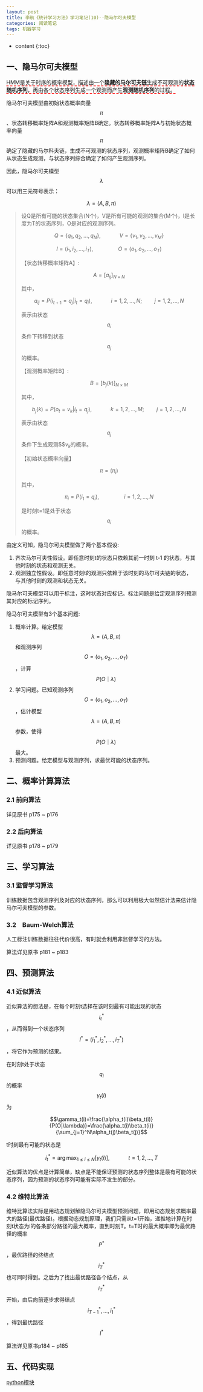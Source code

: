 ```yaml
---
layout: post
title: 李航《统计学习方法》学习笔记(10)--隐马尔可夫模型
categories: 阅读笔记
tags: 机器学习
---
```

* content
{:toc}
## 一、隐马尔可夫模型

<span style="border-bottom:2px dashed red;">HMM是关于时序的概率模型，描述由一个**隐藏的马尔可夫链**生成不可观测的**状态随机序列**，再由各个状态序列生成一个观测而产生**观测随机序列**的过程。</span>

隐马尔可夫模型由初始状态概率向量$$\pi$$、状态转移概率矩阵A和观测概率矩阵B确定。状态转移概率矩阵A与初始状态概率向量$$\pi$$确定了隐藏的马尔科夫链，生成不可观测的状态序列，观测概率矩阵B确定了如何从状态生成观测，与状态序列综合确定了如何产生观测序列。

因此，隐马尔可夫模型$$\lambda$$可以用三元符号表示：

$$\lambda=(A,B,\pi)​$$

> 设Q是所有可能的状态集合(N个)，V是所有可能的观测的集合(M个)，I是长度为T的状态序列，O是对应的观测序列。
>
> $$Q=\{q_1,q_2,...,q_N\},\quad\quad\quad V=\{v_1,v_2,...,v_M\}$$
>
> $$I=(i_1,i_2,...,i_T),\quad\quad\quad\quad O=(o_1,o_2,...,o_T)$$
>
> 【状态转移概率矩阵A】:
>
> $$A=[a_{ij}]_{N\times N}$$
>
> 其中，
>
> $$a_{ij}=P(i_{t+1}=q_j | i_t=q_i),\quad\quad\quad i=1,2,...,N;\quad\quad j=1,2,...,N$$
>
> 表示由状态$$q_i$$条件下转移到状态$$q_j$$的概率。
>
> 【观测概率矩阵B】:
>
> $$B=[b_j(k)]_{N\times M}​$$
>
> 其中，
>
> $$b_j(k)=P(o_t=v_k|i_t=q_j),\quad\quad\quad k=1,2,...,M;\quad\quad j=1,2,...,N$$
>
> 表示由状态$$q_j$$条件下生成观测$$$v_k$的概率。
>
> 【初始状态概率向量】
>
> $$\pi = (\pi_i)$$
>
> 其中，
>
> $$\pi_i=P(i_1=q_i), \quad\quad\quad\quad i=1,2,...,N$$
>
> 是时刻t=1是处于状态$$q_i$$的概率。



由定义可知，隐马尔可夫模型做了两个基本假设:

1. 齐次马尔可夫性假设。即任意时刻t的状态只依赖其前一时刻 t-1 的状态，与其他时刻的状态和观测无关。
2. 观测独立性假设。即任意时刻t的观测只依赖于该时刻的马尔可夫链的状态，与其他时刻的观测和状态无关。

隐马尔可夫模型可以用于标注，这时状态对应标记。标注问题是给定观测序列预测其对应的标记序列。

隐马尔可夫模型有3个基本问题:

1. 概率计算。给定模型$$\lambda=(A,B,\pi)$$和观测序列$$O=(o_1,o_2,...,o_T)$$，计算 $$P(O｜ \lambda)$$
2. 学习问题。已知观测序列$$O=(o_1,o_2,...,o_T)$$，估计模型$$\lambda=(A,B,\pi)$$参数，使得$$P(O｜\lambda)$$最大。
3. 预测问题。给定模型与观测序列，求最优可能的状态序列。



## 二、概率计算算法

### 2.1 前向算法

详见原书 p175 ~ p176

### 2.2 后向算法

详见原书 p178 ~ p179

## 三、学习算法

### 3.1 监督学习算法

训练数据包含观测序列及对应的状态序列，那么可以利用极大似然估计法来估计隐马尔可夫模型的参数。

### 3.2　Baum-Welch算法

人工标注训练数据往往代价很高，有时就会利用非监督学习的方法。

算法详见原书 p181 ~ p183

## 四、预测算法

### 4.1 近似算法

近似算法的想法是，在每个时刻t选择在该时刻最有可能出现的状态$$i_t^*$$，从而得到一个状态序列$$I^*=(i_1^*,i_2^*,...,i_T^*)$$，将它作为预测的结果。

在时刻t处于状态$$q_i$$的概率$$\gamma_t(i)$$为

$$\gamma_t(i)=\frac{\alpha_t(i)\beta_t(i)}{P(O|\lambda)}=\frac{\alpha_t(i)\beta_t(i)}{\sum_{j=1}^N\alpha_t(j)\beta_t(j)}$$

t时刻最有可能的状态是

$$i_t^*=\arg\max_{1\le i\le N}[\gamma_t(i)], \quad\quad\quad t=1,2,...,T$$

近似算法的优点是计算简单，缺点是不能保证预测的状态序列整体是最有可能的状态序列，因为预测的状态序列可能有实际不发生的部分。

### 4.2 维特比算法

维特比算法实际是用动态规划解隐马尔可夫模型预测问题，即用动态规划求概率最大的路径(最优路径)。根据动态规划原理，我们只需从t=1开始，递推地计算在时刻t状态为i的各条部分路径的最大概率，直到时刻T。t=T时的最大概率即为最优路径的概率$$P^*​$$，最优路径的终结点$$i_T^*​$$也可同时得到。之后为了找出最优路径各个结点，从$$i_T^*​$$开始，由后向前逐步求得结点$$i_{T-1}^*,...,i_1^*​$$，得到最优路径$$I^*​$$

算法详见原书p184 ~ p185



## 五、代码实现

[python模块](https://github.com/hmmlearn/hmmlearn)